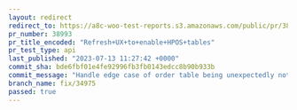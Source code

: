 ```yaml
---
layout: redirect
redirect_to: https://a8c-woo-test-reports.s3.amazonaws.com/public/pr/38993/api/index.html
pr_number: 38993
pr_title_encoded: "Refresh+UX+to+enable+HPOS+tables"
pr_test_type: api
last_published: "2023-07-13 11:27:42 +0000"
commit_sha: bde6fbf01e4fe92996fb3fb0143edcc8b90b933b
commit_message: "Handle edge case of order table being unexpectedly not present."
branch_name: fix/34975
passed: true
---
```

